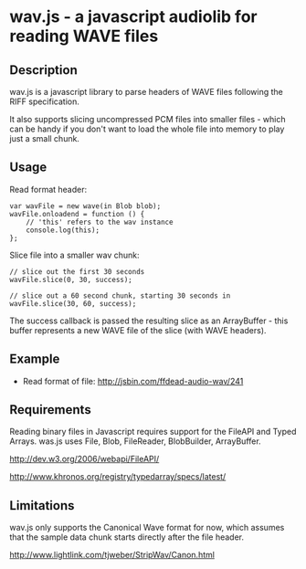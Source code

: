 wav.js - a javascript audiolib for reading WAVE files
======

Description
-----
wav.js is a javascript library to parse headers of WAVE files following the RIFF specification.

It also supports slicing uncompressed PCM files into smaller files - which can be handy if you don't want to load the whole file into memory to play just a small chunk.

Usage
----

Read format header:

    var wavFile = new wave(in Blob blob);
    wavFile.onloadend = function () {
        // 'this' refers to the wav instance
        console.log(this);
    }; 

Slice file into a smaller wav chunk:

    // slice out the first 30 seconds 
    wavFile.slice(0, 30, success); 

    // slice out a 60 second chunk, starting 30 seconds in
    wavFile.slice(30, 60, success); 

The success callback is passed the resulting slice as an ArrayBuffer - this buffer represents a new WAVE file of the slice (with WAVE headers).

Example
-----

* Read format of file: http://jsbin.com/ffdead-audio-wav/241

Requirements
-----
Reading binary files in Javascript requires support for the FileAPI and Typed Arrays. was.js uses File, Blob, FileReader, BlobBuilder, ArrayBuffer. 

http://dev.w3.org/2006/webapi/FileAPI/

http://www.khronos.org/registry/typedarray/specs/latest/

Limitations
-----
wav.js only supports the Canonical Wave format for now, which assumes that the sample data chunk starts directly after the file header.

http://www.lightlink.com/tjweber/StripWav/Canon.html
